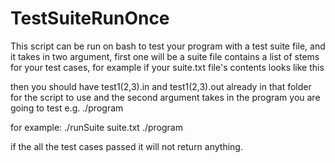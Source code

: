 # TestSuiteRunOnce

This script can be run on bash to test your program with a test suite file, and it takes in two argument, first one will be a suite file contains a list of stems for your test cases, for example if your suite.txt file's contents looks like this

then you should have test1(2,3).in and test1(2,3).out already in that folder for the script to use
and the second argument takes in the program you are going to test e.g. ./program

for example:
./runSuite suite.txt ./program

if the all the test cases passed it will not return anything.

